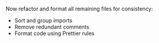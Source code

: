 Now refactor and format all remaining files for consistency:
- Sort and group imports
- Remove redundant comments
- Format code using Prettier rules
